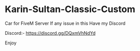 # Karin-Sultan-Classic-Custom
Car for FiveM Server  If any issue in this Have my Discord

Discord:- https://discord.gg/DQxmVhNdYd

Enjoy
